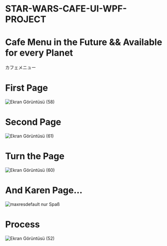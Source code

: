 # STAR-WARS-CAFE-UI-WPF-PROJECT

# Cafe Menu in the Future && Available for every Planet 
カフェメニュー

# First Page

![Ekran Görüntüsü (58)](https://user-images.githubusercontent.com/81257409/148698413-52bac3ce-1d4a-4acf-8eca-ee08a8da113c.png)

# Second Page

![Ekran Görüntüsü (61)](https://user-images.githubusercontent.com/81257409/148698700-ec25b8c8-0b39-42ec-81a8-182262e77862.png)

# Turn the Page

![Ekran Görüntüsü (60)](https://user-images.githubusercontent.com/81257409/148698789-13f7365d-10f7-4430-9817-b58e34d1a1db.png)

# And Karen Page...

![maxresdefault](https://user-images.githubusercontent.com/81257409/148698874-16c870bb-f75e-42d3-afc4-346fee24b310.jpg)
nur Spaß

# Process 

![Ekran Görüntüsü (52)](https://user-images.githubusercontent.com/81257409/148698839-6fa67697-3f90-46ec-beb1-9eb1126ddf94.png)
